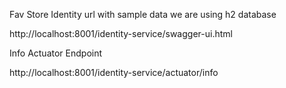 Fav Store Identity url with sample data
we are using h2 database

http://localhost:8001/identity-service/swagger-ui.html



Info Actuator Endpoint

http://localhost:8001/identity-service/actuator/info
